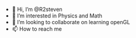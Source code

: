 - 👋 Hi, I’m @R2steven
- 👀 I’m interested in Physics and Math
- 💞️ I’m looking to collaborate on learning openGL
- 📫 How to reach me 

<!---
R2steven/R2steven is a ✨ special ✨ repository because its `README.md` (this file) appears on your GitHub profile.
You can click the Preview link to take a look at your changes.
--->
